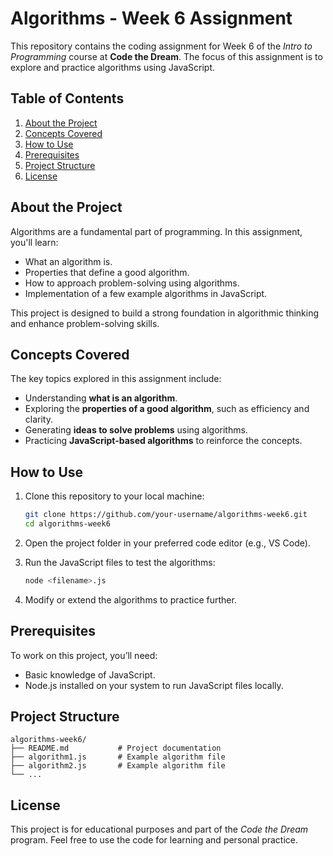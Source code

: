 

# **Algorithms - Week 6 Assignment**

This repository contains the coding assignment for Week 6 of the *Intro to Programming* course at **Code the Dream**. The focus of this assignment is to explore and practice algorithms using JavaScript.

## **Table of Contents**
1. [About the Project](#about-the-project)
2. [Concepts Covered](#concepts-covered)
3. [How to Use](#how-to-use)
4. [Prerequisites](#prerequisites)
5. [Project Structure](#project-structure)
6. [License](#license)

## **About the Project**
Algorithms are a fundamental part of programming. In this assignment, you'll learn:
- What an algorithm is.
- Properties that define a good algorithm.
- How to approach problem-solving using algorithms.
- Implementation of a few example algorithms in JavaScript.

This project is designed to build a strong foundation in algorithmic thinking and enhance problem-solving skills.

## **Concepts Covered**
The key topics explored in this assignment include:
- Understanding **what is an algorithm**.
- Exploring the **properties of a good algorithm**, such as efficiency and clarity.
- Generating **ideas to solve problems** using algorithms.
- Practicing **JavaScript-based algorithms** to reinforce the concepts.

## **How to Use**
1. Clone this repository to your local machine:
   ```bash
   git clone https://github.com/your-username/algorithms-week6.git
   cd algorithms-week6
   ```

2. Open the project folder in your preferred code editor (e.g., VS Code).

3. Run the JavaScript files to test the algorithms:
   ```bash
   node <filename>.js
   ```

4. Modify or extend the algorithms to practice further.

## **Prerequisites**
To work on this project, you’ll need:
- Basic knowledge of JavaScript.
- Node.js installed on your system to run JavaScript files locally.

## **Project Structure**
```
algorithms-week6/
├── README.md           # Project documentation
├── algorithm1.js       # Example algorithm file
├── algorithm2.js       # Example algorithm file
└── ...
```

## **License**
This project is for educational purposes and part of the *Code the Dream* program. Feel free to use the code for learning and personal practice.

